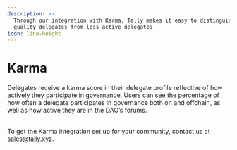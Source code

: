```yaml
---
description: >-
  Through our integration with Karma, Tally makes it easy to distinguish high
  quality delegates from less active delegates.
icon: line-height
---
```


# Karma

Delegates receive a karma score in their delegate profile reflective of how actively they participate in governance. Users can see the percentage of how often a delegate participates in governance both on and offchain, as well as how active they are in the DAO’s forums.&#x20;

\
To get the Karma integration set up for your community, contact us at [sales@tally.xyz](mailto:sales@tally.xyz).
